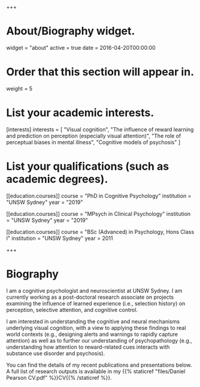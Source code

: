 +++
# About/Biography widget.
widget = "about"
active = true
date = 2016-04-20T00:00:00

# Order that this section will appear in.
weight = 5 

# List your academic interests.
[interests]
  interests = [
    "Visual cognition",
    "The influence of reward learning and prediction on perception (especially visual attention)",
    "The role of perceptual biases in mental illness",
    "Cognitive models of psychosis"
  ]

# List your qualifications (such as academic degrees).
[[education.courses]]
  course = "PhD in Cognitive Psychology"
  institution = "UNSW Sydney"
  year = "2019"

[[education.courses]]
  course = "MPsych in Clinical Psychology"
  institution = "UNSW Sydney"
  year = "2019"

[[education.courses]]
  course = "BSc (Advanced) in Psychology, Hons Class I"
  institution = "UNSW Sydney"
  year = 2011
 
+++
# Biography

I am a cognitive psychologist and neuroscientist at UNSW Sydney. I am currently working as a post-doctoral research associate on projects examining the influence of learned experience (i.e., selection history) on perception, selective attention, and cognitive control. 

I am interested in understanding the cognitive and neural mechanisms underlying visual cognition, with a view to applying these findings to real world contexts (e.g., designing alerts and warnings to rapidly capture attention) as well as to further our understanding of psychopathology (e.g., understanding how attention to reward-related cues interacts with substance use disorder and psychosis).

You can find the details of my recent publications and presentations below. A full list of research outputs is available in my {{% staticref "files/Daniel Pearson CV.pdf" %}}CV{{% /staticref %}}.

<!--I am also trained as a clinical psychologist, however I am not currently practicing. As part of this training, I have gained experience working clinically with individuals experiencing depression, anxiety disorders, trauma, and psychosis. -->
